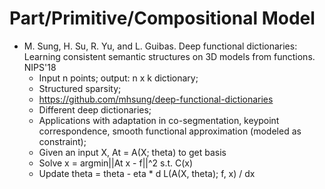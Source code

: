 # Part/Primitive/Compositional Model

- M. Sung, H. Su, R. Yu, and L. Guibas. Deep functional dictionaries: Learning consistent semantic structures on 3D models from functions. NIPS'18
	- Input n points; output: n x k dictionary;
	- Structured sparsity;
	- https://github.com/mhsung/deep-functional-dictionaries
	- Different deep dictionaries;
	- Applications with adaptation in co-segmentation, keypoint correspondence, smooth functional approximation (modeled as constraint);
	- Given an input X, At = A(X; theta) to get basis
	- Solve x = argmin||At x - f||^2 s.t. C(x)
	- Update theta = theta - eta * d L(A(X, theta); f, x) / dx